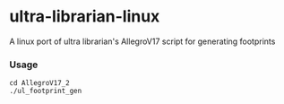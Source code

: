 # ultra-librarian-linux
A linux port of ultra librarian's AllegroV17 script for generating footprints

### Usage
```
cd AllegroV17_2
./ul_footprint_gen
```
